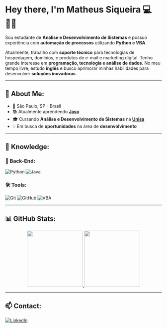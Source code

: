 # Hey there, I'm Matheus Siqueira 💻🤵🏻

Sou estudante de **Análise e Desenvolvimento de Sistemas** e possuo experiência com **automação de processos** utilizando **Python e VBA**.

Atualmente, trabalho com **suporte técnico** para tecnologias de hospedagem, domínios, e produtos de e-mail e marketing digital. Tenho grande interesse em **programação, tecnologia e análise de dados**. No meu tempo livre, estudo **inglês** e busco aprimorar minhas habilidades para desenvolver **soluções inovadoras**.

---

## 🚀 About Me:
- 📍 São Paulo, SP - Brasil
- 📚 Atualmente aprendendo [**Java**](https://github.com/SuehtamSiq/Javabasic_Project)
- 🎓 Cursando **Análise e Desenvolvimento de Sistemas** na [**Unisa**](https://www.unisa.br/)
- 💡 Em busca de **oportunidades** na área de **desenvolvimento**

---

## 🧠 Knowledge:
### 📌 Back-End:
![Python](https://img.shields.io/badge/-Python-181717?&logo=Python&logoColor=FFFFFF)
![Java](https://img.shields.io/badge/-Java-181717?&logo=Java&logoColor=FFFFFF)

### 🛠 Tools:
![Git](https://img.shields.io/badge/-Git-181717?&logo=git&logoColor=FFFFFF)
![GitHub](https://img.shields.io/badge/-GitHub-181717?&logo=GitHub&logoColor=FFFFFF)
![VBA](https://img.shields.io/badge/-VBA-181717?&logo=microsoft&logoColor=FFFFFF)

---

## 📊 GitHub Stats:
<div align="center">
  <a href="https://github.com/SuehtamSiq">
    <img height="180em" src="https://github-readme-stats.vercel.app/api?username=SuehtamSiq&show_icons=true&theme=dark&include_all_commits=true&count_private=true"/>
    <img height="180em" src="https://github-readme-stats.vercel.app/api/top-langs/?username=SuehtamSiq&layout=compact&langs_count=7&theme=dark"/>
  </a>
</div>

---

## 📫 Contact:
[![LinkedIn](https://img.shields.io/badge/-LinkedIn-0077B5?style=flat&logo=linkedin&logoColor=white)](https://www.linkedin.com/in/matheus-soares-siqueira/)

